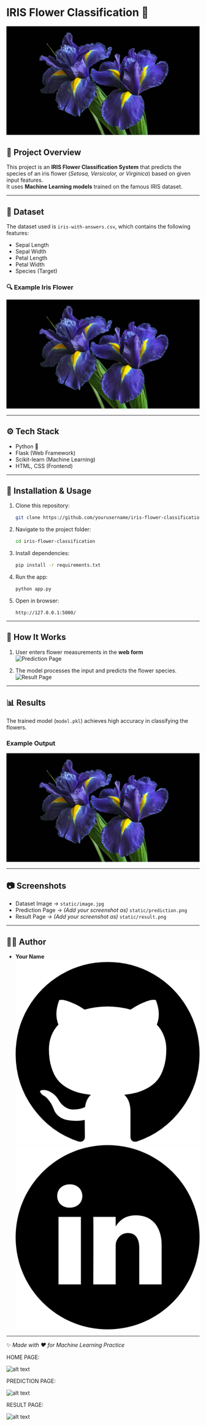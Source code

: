 # IRIS Flower Classification 🌸

![Iris Flower](static/image.jpg)

## 📌 Project Overview
This project is an **IRIS Flower Classification System** that predicts the species of an iris flower (*Setosa, Versicolor, or Virginica*) based on given input features.  
It uses **Machine Learning models** trained on the famous IRIS dataset.

---

## 📂 Dataset
The dataset used is `iris-with-answers.csv`, which contains the following features:
- Sepal Length
- Sepal Width
- Petal Length
- Petal Width
- Species (Target)

### 🔍 Example Iris Flower
![Dataset Example](static/image.jpg)

---

## ⚙️ Tech Stack
- Python 🐍
- Flask (Web Framework)
- Scikit-learn (Machine Learning)
- HTML, CSS (Frontend)

---

## 🚀 Installation & Usage
1. Clone this repository:
   ```bash
   git clone https://github.com/yourusername/iris-flower-classification.git
   ```
2. Navigate to the project folder:
   ```bash
   cd iris-flower-classification
   ```
3. Install dependencies:
   ```bash
   pip install -r requirements.txt
   ```
4. Run the app:
   ```bash
   python app.py
   ```
5. Open in browser:
   ```
   http://127.0.0.1:5000/
   ```

---

## 🔎 How It Works
1. User enters flower measurements in the **web form**  
   ![Prediction Page](static/prediction.png)  

2. The model processes the input and predicts the flower species.  
   ![Result Page](static/result.png)  

---

## 📊 Results
The trained model (`model.pkl`) achieves high accuracy in classifying the flowers.  

### Example Output
![Result Example](static/image.jpg)

---

## 📷 Screenshots
- Dataset Image → `static/image.jpg`  
- Prediction Page → *(Add your screenshot as)* `static/prediction.png`  
- Result Page → *(Add your screenshot as)* `static/result.png`  

---

## 👨‍💻 Author
- **Your Name**  
  [![GitHub](static/github-logo.png)](https://github.com/yourusername)  
  [![LinkedIn](static/linkedin.png)](https://linkedin.com/in/yourusername)

---
✨ *Made with ❤️ for Machine Learning Practice*


HOME PAGE:

![alt text](<Screenshot 2025-08-17 224348.png>)

PREDICTION PAGE:

![alt text](<Screenshot 2025-08-17 224511.png>)

RESULT PAGE:

![alt text](<Screenshot 2025-08-17 224543.png>)
